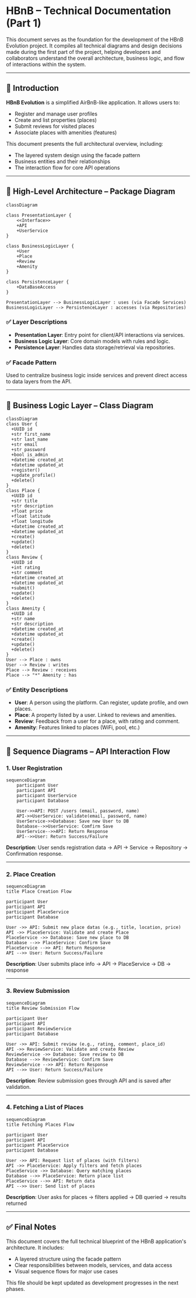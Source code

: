 # HBnB – Technical Documentation (Part 1)

This document serves as the foundation for the development of the HBnB Evolution project. It compiles all technical diagrams and design decisions made during the first part of the project, helping developers and collaborators understand the overall architecture, business logic, and flow of interactions within the system.

---

## 📘 Introduction

**HBnB Evolution** is a simplified AirBnB-like application. It allows users to:

* Register and manage user profiles
* Create and list properties (places)
* Submit reviews for visited places
* Associate places with amenities (features)

This document presents the full architectural overview, including:

* The layered system design using the facade pattern
* Business entities and their relationships
* The interaction flow for core API operations

---

## 🧱 High-Level Architecture – Package Diagram

```mermaid
classDiagram

class PresentationLayer {
    <<Interface>>
    +API
    +UserService
}

class BusinessLogicLayer {
    +User
    +Place
    +Review
    +Amenity
}

class PersistenceLayer {
    +DataBaseAccess
}

PresentationLayer --> BusinessLogicLayer : uses (via Facade Services)
BusinessLogicLayer --> PersistenceLayer : accesses (via Repositories)
```

### ✅ Layer Descriptions

* **Presentation Layer**: Entry point for client/API interactions via services.
* **Business Logic Layer**: Core domain models with rules and logic.
* **Persistence Layer**: Handles data storage/retrieval via repositories.

### ✅ Facade Pattern

Used to centralize business logic inside services and prevent direct access to data layers from the API.

---

## 🧩 Business Logic Layer – Class Diagram

```mermaid
classDiagram
class User {
  +UUID id
  +str first_name
  +str last_name
  +str email
  +str password
  +bool is_admin
  +datetime created_at
  +datetime updated_at
  +register()
  +update_profile()
  +delete()
}
class Place {
  +UUID id
  +str title
  +str description
  +float price
  +float latitude
  +float longitude
  +datetime created_at
  +datetime updated_at
  +create()
  +update()
  +delete()
}
class Review {
  +UUID id
  +int rating
  +str comment
  +datetime created_at
  +datetime updated_at
  +submit()
  +update()
  +delete()
}
class Amenity {
  +UUID id
  +str name
  +str description
  +datetime created_at
  +datetime updated_at
  +create()
  +update()
  +delete()
}
User --> Place : owns
User --> Review : writes
Place --> Review : receives
Place --> "*" Amenity : has
```

### ✅ Entity Descriptions

* **User**: A person using the platform. Can register, update profile, and own places.
* **Place**: A property listed by a user. Linked to reviews and amenities.
* **Review**: Feedback from a user for a place, with rating and comment.
* **Amenity**: Features linked to places (WiFi, pool, etc.)

---

## 🔁 Sequence Diagrams – API Interaction Flow

### 1. User Registration

```mermaid
sequenceDiagram
    participant User
    participant API
    participant UserService
    participant Database

    User->>API: POST /users (email, password, name)
    API->>UserService: validate(email, password, name)
    UserService->>Database: Save new User to DB
    Database-->>UserService: Comfirm Save
    UserService-->>API: Return Response
	API-->>User: Return Success/Failure

```

**Description**: User sends registration data → API → Service → Repository → Confirmation response.

---

### 2. Place Creation

```mermaid
sequenceDiagram
title Place Creation Flow

participant User
participant API
participant PlaceService
participant Database

User ->> API: Submit new place datas (e.g., title, location, price)
API ->> PlaceService: Validate and create Place
PlaceService ->> Database: Save new place to DB
Database -->> PlaceService: Confirm Save
PlaceService -->> API: Return Response
API -->> User: Return Success/Failure

```

**Description**: User submits place info → API → PlaceService → DB → response

---

### 3. Review Submission

```mermaid
sequenceDiagram
title Review Submission Flow

participant User
participant API
participant ReviewService
participant Database

User ->> API: Submit review (e.g., rating, comment, place_id)
API ->> ReviewService: Validate and create Review
ReviewService ->> Database: Save review to DB
Database -->> ReviewService: Confirm Save
ReviewService -->> API: Return Response
API -->> User: Return Success/Failure

```

**Description**: Review submission goes through API and is saved after validation.

---

### 4. Fetching a List of Places

```mermaid
sequenceDiagram
title Fetching Places Flow

participant User
participant API
participant PlaceService
participant Database

User ->> API: Request list of places (with filters)
API ->> PlaceService: Apply filters and fetch places
PlaceService ->> Database: Query matching places
Database -->> PlaceService: Return place list
PlaceService -->> API: Return data
API -->> User: Send list of places

```

**Description**: User asks for places → filters applied → DB queried → results returned

---

## ✅ Final Notes

This document covers the full technical blueprint of the HBnB application's architecture. It includes:

* A layered structure using the facade pattern
* Clear responsibilities between models, services, and data access
* Visual sequence flows for major use cases

This file should be kept updated as development progresses in the next phases.

